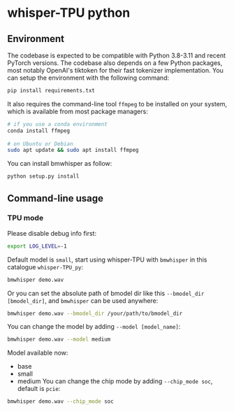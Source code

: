 # whisper-TPU python

## Environment
The codebase is expected to be compatible with Python 3.8-3.11 and recent PyTorch versions. The codebase also depends on a few Python packages, most notably OpenAI's tiktoken for their fast tokenizer implementation. You can setup the environment with the following command:
```bash
pip install requirements.txt
```
It also requires the command-line tool `ffmpeg` to be installed on your system, which is available from most package managers:
```bash
# if you use a conda environment
conda install ffmpeg
 
# on Ubuntu or Debian
sudo apt update && sudo apt install ffmpeg 
```
You can install bmwhisper as follow:
```bash
python setup.py install
```

## Command-line usage
### TPU mode
Please disable debug info first:
```bash
export LOG_LEVEL=-1
```
Default model is `small`, start using whisper-TPU with `bmwhisper` in this catalogue `whisper-TPU_py`:
```bash
bmwhisper demo.wav
```
Or you can set the absolute path of bmodel dir like this `--bmodel_dir [bmodel_dir]`, and `bmwhisper` can be used anywhere:
```bash
bmwhisper demo.wav --bmodel_dir /your/path/to/bmodel_dir
```
You can change the model by adding `--model [model_name]`:
```bash
bmwhisper demo.wav --model medium
```
Model available now:
* base
* small
* medium
You can change the chip mode by adding `--chip_mode soc`, default is `pcie`:
```bash
bmwhisper demo.wav --chip_mode soc
```